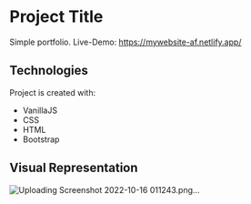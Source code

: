 # Project Title

Simple portfolio. Live-Demo: https://mywebsite-af.netlify.app/

## Technologies

Project is created with:

- VanillaJS
- CSS
- HTML
- Bootstrap

## Visual Representation
![Uploading Screenshot 2022-10-16 011243.png…]()





